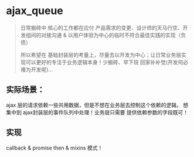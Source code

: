 # ajax_queue
> 日常搬砖中 核心的工作都在应付 产品需求的变更、设计师的天马行空、开发组间的对接沟通 & 以用户体验为中心的临时不符合最佳实践的实现（负债）
>
> 所以希望在 基础封装层的考量上，尽量去以开发为中心；让日常业务层实现可以更好的专注于业务逻辑本身！少搬砖、早下班 回家补补觉(开发何必难为开发呢)...

## 实际场景：
 ajax 层的请求依赖一些共用数据，但是不想在业务层去控制这个依赖的逻辑。
 想集中到 ajax封装层的事件队列中处理！业务层只需要 提供依赖参数的字段既可！
 
 
## 实现
callback & promise then & mixins 模式！